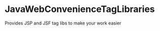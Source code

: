 JavaWebConvenienceTagLibraries
==============================

Provides JSP and JSF tag libs to make your work easier
